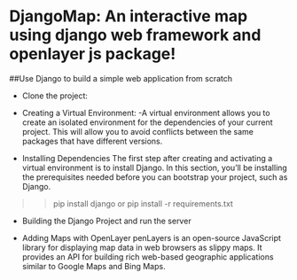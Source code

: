 # DjangoMap: An interactive map using django web framework and openlayer js package!
##Use Django to build a simple web application from scratch


+ Clone the project:

+ Creating a Virtual Environment:
-A virtual environment allows you to create an isolated environment for the dependencies of your current project. This will allow you to avoid conflicts between the same packages that have different versions.

+ Installing Dependencies
The first step after creating and activating a virtual environment is to install Django. In this section, you’ll be installing the prerequisites needed before you can bootstrap your project, such as Django.
>> pip install django or pip install -r requirements.txt 

+ Building the Django Project and run the server

+ Adding Maps with OpenLayer
penLayers is an open-source JavaScript library for displaying map data in web browsers as slippy maps. It provides an API for building rich web-based geographic applications similar to Google Maps and Bing Maps.


